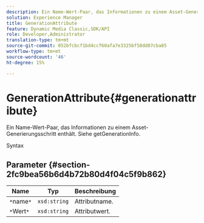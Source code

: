 ```yaml
---
description: Ein Name-Wert-Paar, das Informationen zu einem Asset-Generierungsschritt enthält. Siehe getGenerationInfo.
solution: Experience Manager
title: GenerationAttribute
feature: Dynamic Media Classic,SDK/API
role: Developer,Administrator
translation-type: tm+mt
source-git-commit: 052bfcbcf1bd4ccf60afa7e3325bf58dd07cba85
workflow-type: tm+mt
source-wordcount: '46'
ht-degree: 15%

---
```



# GenerationAttribute{#generationattribute}

Ein Name-Wert-Paar, das Informationen zu einem Asset-Generierungsschritt enthält. Siehe getGenerationInfo.

Syntax

## Parameter {#section-2fc9bea56b6d4b72b80d4f04c5f9b862}

| Name | Typ | Beschreibung |
|---|---|---|
| `*`name`*` | `xsd:string` | Attributname. |
| `*`Wert`*` | `xsd:string` | Attributwert. |

